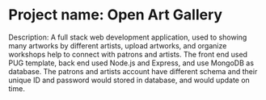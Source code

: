 # Project name: Open Art Gallery
Description: A full stack web development application, used to showing many artworks by different artists, upload artworks, and organize workshops help to connect with patrons and artists.
The front end used PUG template, back end used Node.js and Express, and use MongoDB as database. The patrons and artists account have different schema and their unique ID and password would stored in database, and would update on time.
